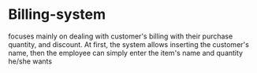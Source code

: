 # Billing-system
focuses mainly on dealing with customer's billing with their purchase quantity, and discount. At first, the system allows inserting the customer's name, then the employee can simply enter the item's name and quantity he/she wants

